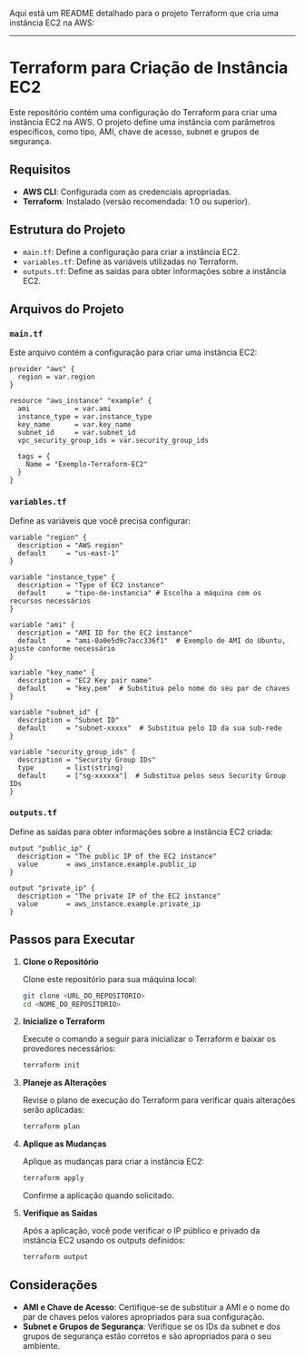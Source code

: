 Aqui está um README detalhado para o projeto Terraform que cria uma instância EC2 na AWS:

---

# Terraform para Criação de Instância EC2

Este repositório contém uma configuração do Terraform para criar uma instância EC2 na AWS. O projeto define uma instância com parâmetros específicos, como tipo, AMI, chave de acesso, subnet e grupos de segurança.

## Requisitos

- **AWS CLI**: Configurada com as credenciais apropriadas.
- **Terraform**: Instalado (versão recomendada: 1.0 ou superior).

## Estrutura do Projeto

- `main.tf`: Define a configuração para criar a instância EC2.
- `variables.tf`: Define as variáveis utilizadas no Terraform.
- `outputs.tf`: Define as saídas para obter informações sobre a instância EC2.

## Arquivos do Projeto

### `main.tf`

Este arquivo contém a configuração para criar uma instância EC2:

```hcl
provider "aws" {
  region = var.region
}

resource "aws_instance" "example" {
  ami           = var.ami
  instance_type = var.instance_type
  key_name      = var.key_name
  subnet_id     = var.subnet_id
  vpc_security_group_ids = var.security_group_ids

  tags = {
    Name = "Exemplo-Terraform-EC2"
  }
}
```

### `variables.tf`

Define as variáveis que você precisa configurar:

```hcl
variable "region" {
  description = "AWS region"
  default     = "us-east-1"
}

variable "instance_type" {
  description = "Type of EC2 instance"
  default     = "tipo-de-instancia" # Escolha a máquina com os recursos necessários
}

variable "ami" {
  description = "AMI ID for the EC2 instance"
  default     = "ami-0a0e5d9c7acc336f1"  # Exemplo de AMI do Ubuntu, ajuste conforme necessário
}

variable "key_name" {
  description = "EC2 Key pair name"
  default     = "key.pem"  # Substitua pelo nome do seu par de chaves
}

variable "subnet_id" {
  description = "Subnet ID"
  default     = "subnet-xxxxx"  # Substitua pelo ID da sua sub-rede
}

variable "security_group_ids" {
  description = "Security Group IDs"
  type        = list(string)
  default     = ["sg-xxxxxx"]  # Substitua pelos seus Security Group IDs
}
```

### `outputs.tf`

Define as saídas para obter informações sobre a instância EC2 criada:

```hcl
output "public_ip" {
  description = "The public IP of the EC2 instance"
  value       = aws_instance.example.public_ip
}

output "private_ip" {
  description = "The private IP of the EC2 instance"
  value       = aws_instance.example.private_ip
}
```

## Passos para Executar

1. **Clone o Repositório**

   Clone este repositório para sua máquina local:

   ```sh
   git clone <URL_DO_REPOSITORIO>
   cd <NOME_DO_REPOSITORIO>
   ```

2. **Inicialize o Terraform**

   Execute o comando a seguir para inicializar o Terraform e baixar os provedores necessários:

   ```sh
   terraform init
   ```

3. **Planeje as Alterações**

   Revise o plano de execução do Terraform para verificar quais alterações serão aplicadas:

   ```sh
   terraform plan
   ```

4. **Aplique as Mudanças**

   Aplique as mudanças para criar a instância EC2:

   ```sh
   terraform apply
   ```

   Confirme a aplicação quando solicitado.

5. **Verifique as Saídas**

   Após a aplicação, você pode verificar o IP público e privado da instância EC2 usando os outputs definidos:

   ```sh
   terraform output
   ```

## Considerações

- **AMI e Chave de Acesso**: Certifique-se de substituir a AMI e o nome do par de chaves pelos valores apropriados para sua configuração.
- **Subnet e Grupos de Segurança**: Verifique se os IDs da subnet e dos grupos de segurança estão corretos e são apropriados para o seu ambiente.
